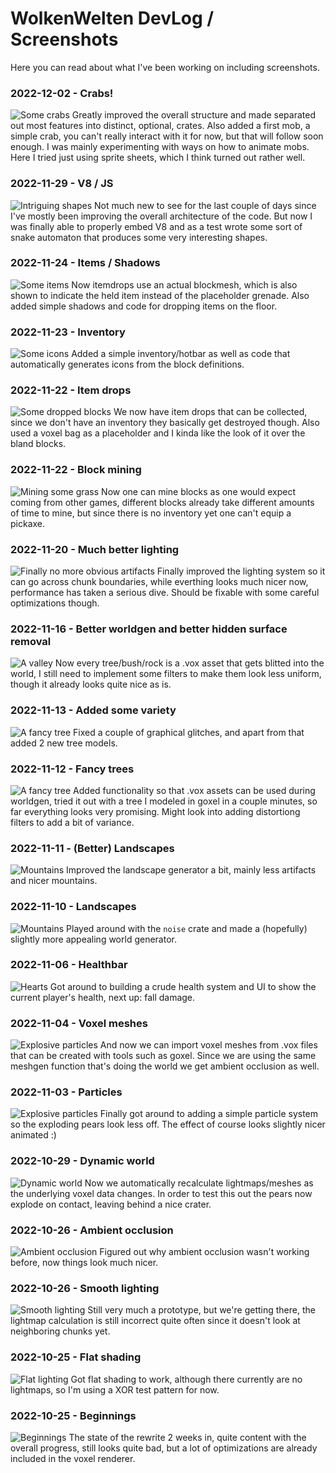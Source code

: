 # WolkenWelten DevLog / Screenshots
Here you can read about what I've been working on including screenshots.

### 2022-12-02 - Crabs!
![Some crabs](https://github.com/wolkenwelten/wolkenwelten-screenshots/raw/main/2022_12_02.jpg)
Greatly improved the overall structure and made separated out most features into distinct, optional, crates.
Also added a first mob, a simple crab, you can't really interact with it for now, but that will follow soon enough. I
was mainly experimenting with ways on how to animate mobs. Here I tried just using sprite sheets, which I think turned out
rather well.

### 2022-11-29 - V8 / JS
![Intriguing shapes](https://github.com/wolkenwelten/wolkenwelten-screenshots/raw/main/2022_11_29.jpg)
Not much new to see for the last couple of days since I've mostly been improving the overall architecture of the code.
But now I was finally able to properly embed V8 and as a test wrote some sort of snake automaton that produces some
very interesting shapes.

### 2022-11-24 - Items / Shadows
![Some items](https://github.com/wolkenwelten/wolkenwelten-screenshots/raw/main/2022_11_24.jpg)
Now itemdrops use an actual blockmesh, which is also shown to indicate the held item instead of the
placeholder grenade. Also added simple shadows and code for dropping items on the floor.

### 2022-11-23 - Inventory
![Some icons](https://github.com/wolkenwelten/wolkenwelten-screenshots/raw/main/2022_11_23.jpg)
Added a simple inventory/hotbar as well as code that automatically generates icons from the block
definitions.

### 2022-11-22 - Item drops
![Some dropped blocks](https://github.com/wolkenwelten/wolkenwelten-screenshots/raw/main/2022_11_22_drop.jpg)
We now have item drops that can be collected, since we don't have an inventory they basically
get destroyed though. Also used a voxel bag as a placeholder and I kinda like the look of it over
the bland blocks.

### 2022-11-22 - Block mining
![Mining some grass](https://github.com/wolkenwelten/wolkenwelten-screenshots/raw/main/2022_11_22.jpg)
Now one can mine blocks as one would expect coming from other games, different
blocks already take different amounts of time to mine, but since there is no
inventory yet one can't equip a pickaxe.

### 2022-11-20 - Much better lighting
![Finally no more obvious artifacts](https://github.com/wolkenwelten/wolkenwelten-screenshots/raw/main/2022_11_20.jpg)
Finally improved the lighting system so it can go across chunk boundaries, while everthing
looks much nicer now, performance has taken a serious dive. Should be fixable with
some careful optimizations though.

### 2022-11-16 - Better worldgen and better hidden surface removal
![A valley](https://github.com/wolkenwelten/wolkenwelten-screenshots/raw/main/2022_11_16.jpg)
Now every tree/bush/rock is a .vox asset that gets blitted into the world, I still
need to implement some filters to make them look less uniform, though it already
looks quite nice as is.

### 2022-11-13 - Added some variety
![A fancy tree](https://github.com/wolkenwelten/wolkenwelten-screenshots/raw/main/2022_11_13.jpg)
Fixed a couple of graphical glitches, and apart from that added 2 new tree models.

### 2022-11-12 - Fancy trees
![A fancy tree](https://github.com/wolkenwelten/wolkenwelten-screenshots/raw/main/2022_11_12.jpg)
Added functionality so that .vox assets can be used during worldgen, tried it out
with a tree I modeled in goxel in a couple minutes, so far everything looks very
promising. Might look into adding distortiong filters to add a bit of variance.

### 2022-11-11 - (Better) Landscapes
![Mountains](https://github.com/wolkenwelten/wolkenwelten-screenshots/raw/main/2022_11_11.jpg)
Improved the landscape generator a bit, mainly less artifacts and nicer mountains.

### 2022-11-10 - Landscapes
![Mountains](https://github.com/wolkenwelten/wolkenwelten-screenshots/raw/main/2022_11_10.jpg)
Played around with the `noise` crate and made a (hopefully) slightly more appealing
world generator.

### 2022-11-06 - Healthbar
![Hearts](https://github.com/wolkenwelten/wolkenwelten-screenshots/raw/main/2022_11_06.jpg)
Got around to building a crude health system and UI to show the current player's health, next up:
fall damage.

### 2022-11-04 - Voxel meshes
![Explosive particles](https://github.com/wolkenwelten/wolkenwelten-screenshots/raw/main/2022_11_04.jpg)
And now we can import voxel meshes from .vox files that can be created with tools such as
goxel. Since we are using the same meshgen function that's doing the world we get ambient occlusion
as well.

### 2022-11-03 - Particles
![Explosive particles](https://github.com/wolkenwelten/wolkenwelten-screenshots/raw/main/2022_11_03.jpg)
Finally got around to adding a simple particle system so the exploding pears look less
off. The effect of course looks slightly nicer animated :)

### 2022-10-29 - Dynamic world
![Dynamic world](https://github.com/wolkenwelten/wolkenwelten-screenshots/raw/main/2022_10_29.jpg)
Now we automatically recalculate lightmaps/meshes as the underlying voxel
data changes. In order to test this out the pears now explode on contact, leaving
behind a nice crater.

### 2022-10-26 - Ambient occlusion
![Ambient occlusion](https://github.com/wolkenwelten/wolkenwelten-screenshots/raw/main/2022_10_26_ao.jpg)
Figured out why ambient occlusion wasn't working before, now things look much
nicer.

### 2022-10-26 - Smooth lighting
![Smooth lighting](https://github.com/wolkenwelten/wolkenwelten-screenshots/raw/main/2022_10_26.jpg)
Still very much a prototype, but we're getting there, the lightmap calculation is
still incorrect quite often since it doesn't look at neighboring chunks yet.

### 2022-10-25 - Flat shading
![Flat lighting](https://github.com/wolkenwelten/wolkenwelten-screenshots/raw/main/2022_10_25.png)
Got flat shading to work, although there currently are no lightmaps, so I'm using
a XOR test pattern for now.

### 2022-10-25 - Beginnings
![Beginnings](https://github.com/wolkenwelten/wolkenwelten-screenshots/raw/main/2022_10_24.png)
The state of the rewrite 2 weeks in, quite content with the overall progress,
still looks quite bad, but a lot of optimizations are already included in the voxel
renderer.
